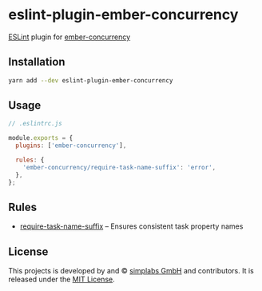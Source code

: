 eslint-plugin-ember-concurrency
==============================================================================

[ESLint] plugin for [ember-concurrency]

[ESLint]: https://eslint.org/
[ember-concurrency]: http://ember-concurrency.com


Installation
------------------------------------------------------------------------------

```bash
yarn add --dev eslint-plugin-ember-concurrency
```


Usage
------------------------------------------------------------------------------

```js
// .eslintrc.js

module.exports = {
  plugins: ['ember-concurrency'],

  rules: {
    'ember-concurrency/require-task-name-suffix': 'error',
  },
};
```


Rules
------------------------------------------------------------------------------

- [require-task-name-suffix](./rules/require-task-name-suffix.md) – Ensures
  consistent task property names


License
------------------------------------------------------------------------------

This projects is developed by and &copy; [simplabs GmbH](http://simplabs.com)
and contributors. It is released under the [MIT License](LICENSE.md).
